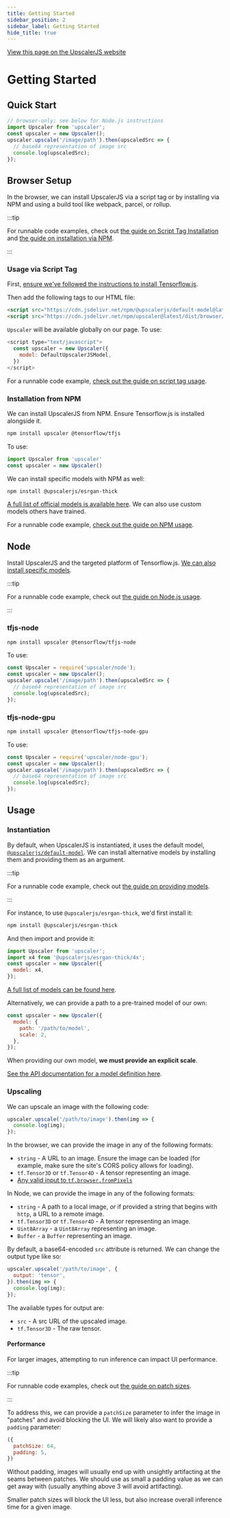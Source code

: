 ```yaml
---
title: Getting Started
sidebar_position: 2
sidebar_label: Getting Started
hide_title: true
---
```


<a class="docs-link" href="https://upscalerjs.com/documentation/getting-started">View this page on the UpscalerJS website</a>

# Getting Started

## Quick Start

```javascript
// browser-only; see below for Node.js instructions
import Upscaler from 'upscaler'; 
const upscaler = new Upscaler();
upscaler.upscale('/image/path').then(upscaledSrc => {
  // base64 representation of image src
  console.log(upscaledSrc);
});
```

## Browser Setup

In the browser, we can install UpscalerJS via a script tag or by installing via NPM and using a build tool like webpack, parcel, or rollup.

:::tip

For runnable code examples, check out [the guide on Script Tag Installation](/documentation/guides/browser/basic-umd) and [the guide on installation via NPM](/documentation/guides/browser/basic-npm).

:::

### Usage via Script Tag

First, [ensure we've followed the instructions to install Tensorflow.js](https://www.tensorflow.org/js/tutorials/setup).

Then add the following tags to our HTML file:

```HTML
<script src="https://cdn.jsdelivr.net/npm/@upscalerjs/default-model@latest/dist/umd/index.min.js"></script>
<script src="https://cdn.jsdelivr.net/npm/upscaler@latest/dist/browser/umd/upscaler.min.js"></script>
```

`Upscaler` will be available globally on our page. To use:

```javascript
<script type="text/javascript">
  const upscaler = new Upscaler({
    model: DefaultUpscalerJSModel,
  })
</script>
```

For a runnable code example, [check out the guide on script tag usage](/documentation/guides/browser/basic-umd).

### Installation from NPM

We can install UpscalerJS from NPM. Ensure Tensorflow.js is installed alongside it.

```bash
npm install upscaler @tensorflow/tfjs
```

To use:


```javascript
import Upscaler from 'upscaler'
const upscaler = new Upscaler()
```

We can install specific models with NPM as well:

```bash
npm install @upscalerjs/esrgan-thick
```

[A full list of official models is available here](/models). We can also use custom models others have trained.

For a runnable code example, [check out the guide on NPM usage](/documentation/guides/browser/basic-npm).

## Node

Install UpscalerJS and the targeted platform of Tensorflow.js. [We can also install specific models](/models).

:::tip

For a runnable code example, check out [the guide on Node.js usage](/documentation/guides/node/nodejs).

:::

### tfjs-node

```bash
npm install upscaler @tensorflow/tfjs-node
```

To use:

```javascript
const Upscaler = require('upscaler/node');
const upscaler = new Upscaler();
upscaler.upscale('/image/path').then(upscaledSrc => {
  // base64 representation of image src
  console.log(upscaledSrc);
});
```

### tfjs-node-gpu

```bash
npm install upscaler @tensorflow/tfjs-node-gpu
```

To use:

```javascript
const Upscaler = require('upscaler/node-gpu');
const upscaler = new Upscaler();
upscaler.upscale('/image/path').then(upscaledSrc => {
  // base64 representation of image src
  console.log(upscaledSrc);
});
```

## Usage

### Instantiation

By default, when UpscalerJS is instantiated, it uses the default model, [`@upscalerjs/default-model`](https://npmjs.com/package/@upscalerjs/default-model). We can install alternative models by installing them and providing them as an argument. 

:::tip

For a runnable code example, check out [the guide on providing models](/documentation/guides/browser/models).

:::

For instance, to use `@upscalerjs/esrgan-thick`, we'd first install it:

```sh
npm install @upscalerjs/esrgan-thick
```

And then import and provide it:

```javascript
import Upscaler from 'upscaler';
import x4 from '@upscalerjs/esrgan-thick/4x';
const upscaler = new Upscaler({
  model: x4,
});
```

[A full list of models can be found here](/models).

Alternatively, we can provide a path to a pre-trained model of our own:

```javascript
const upscaler = new Upscaler({
  model: {
    path: '/path/to/model',
    scale: 2,
  },
});
```

When providing our own model, **we must provide an explicit scale**.

[See the API documentation for a model definition here](/documentation/api/constructor#parameters).

### Upscaling

We can upscale an image with the following code:

```javascript
upscaler.upscale('/path/to/image').then(img => {
  console.log(img);
});
```

In the browser, we can provide the image in any of the following formats:

* `string` - A URL to an image. Ensure the image can be loaded (for example, make sure the site's CORS policy allows for loading).
* `tf.Tensor3D` or `tf.Tensor4D` - A tensor representing an image.
* [Any valid input to `tf.browser.fromPixels`](https://js.tensorflow.org/api/latest/#browser.fromPixels)

In Node, we can provide the image in any of the following formats:

* `string` - A path to a local image, _or_ if provided a string that begins with `http`, a URL to a remote image.
* `tf.Tensor3D` or `tf.Tensor4D` - A tensor representing an image.
* `Uint8Array` - a `Uint8Array` representing an image.
* `Buffer` - a `Buffer` representing an image.

By default, a base64-encoded `src` attribute is returned. We can change the output type like so:

```javascript
upscaler.upscale('/path/to/image', {
  output: 'tensor',
}).then(img => {
  console.log(img);
});
```

The available types for output are:

* `src` - A src URL of the upscaled image.
* `tf.Tensor3D` - The raw tensor.

#### Performance

For larger images, attempting to run inference can impact UI performance.

:::tip

For runnable code examples, check out [the guide on patch sizes](/documentation/guides/browser/performance/patch-sizes).

:::

To address this, we can provide a `patchSize` parameter to infer the image in "patches" and avoid blocking the UI. We will likely also want to provide a `padding` parameter:

```javascript
({
  patchSize: 64,
  padding: 5,
})
```

Without padding, images will usually end up with unsightly artifacting at the seams between patches. We should use as small a padding value as we can get away with (usually anything above 3 will avoid artifacting).

Smaller patch sizes will block the UI less, but also increase overall inference time for a given image.
